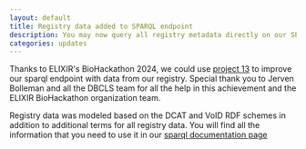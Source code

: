 ```yaml
---
layout: default
title: Registry data added to SPARQL endpoint
description: You may now query all registry metadata directly on our SPARQL endpoint!
categories: updates
---
```


Thanks to ELIXIR's BioHackathon 2024, we could use [project 13](https://github.com/elixir-europe/biohackathon-projects-2024/blob/main/13.md) to improve our sparql endpoint with data from our registry. Special thank you to Jerven Bolleman and all the DBCLS team for all the help in this achievement and the ELIXIR BioHackathon organization team.

Registry data was modeled based on the DCAT and VoID RDF schemes in addition to additional terms for all registry data. You will find all the information that you need to use it in our [sparql documentation page](/pages/sparql) 